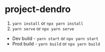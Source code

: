 # project-dendro

1. `yarn install` or `npx yarn install`
2. `yarn serve` or `npx yarn serve`

- Dev build - `yarn start` or `npx yarn start`
- Prod build - `yarn build` or `npx yarn build`
